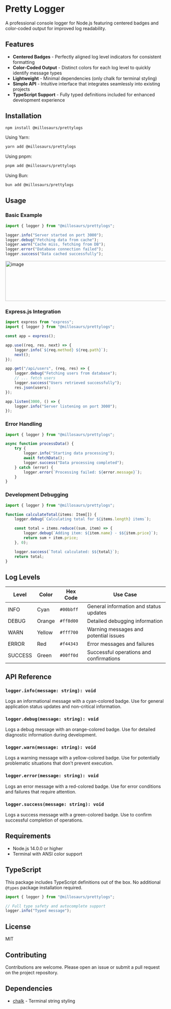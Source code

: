 # Pretty Logger

A professional console logger for Node.js featuring centered badges and color-coded output for improved log readability.

## Features

- **Centered Badges** - Perfectly aligned log level indicators for consistent formatting
- **Color-Coded Output** - Distinct colors for each log level to quickly identify message types
- **Lightweight** - Minimal dependencies (only chalk for terminal styling)
- **Simple API** - Intuitive interface that integrates seamlessly into existing projects
- **TypeScript Support** - Fully typed definitions included for enhanced development experience

## Installation

```bash
npm install @millosaurs/prettylogs
```

Using Yarn:

```bash
yarn add @millosaurs/prettylogs
```

Using pnpm:

```bash
pnpm add @millosaurs/prettylogs
```

Using Bun:

```bash
bun add @millosaurs/prettylogs
```

## Usage

### Basic Example

```typescript
import { logger } from "@millosaurs/prettylogs";

logger.info("Server started on port 3000");
logger.debug("Fetching data from cache");
logger.warn("Cache miss, fetching from DB");
logger.error("Database connection failed");
logger.success("Data cached successfully");
```
<img width="1119" height="126" alt="image" src="https://github.com/user-attachments/assets/d6eb743b-f5ef-4c0b-a53c-a1164c634436" />

### Express.js Integration

```typescript
import express from "express";
import { logger } from "@millosaurs/prettylogs";

const app = express();

app.use((req, res, next) => {
    logger.info(`${req.method} ${req.path}`);
    next();
});

app.get("/api/users", (req, res) => {
    logger.debug("Fetching users from database");
    // ... fetch users
    logger.success("Users retrieved successfully");
    res.json(users);
});

app.listen(3000, () => {
    logger.info("Server listening on port 3000");
});
```

### Error Handling

```typescript
import { logger } from "@millosaurs/prettylogs";

async function processData() {
    try {
        logger.info("Starting data processing");
        await fetchData();
        logger.success("Data processing completed");
    } catch (error) {
        logger.error(`Processing failed: ${error.message}`);
    }
}
```

### Development Debugging

```typescript
import { logger } from "@millosaurs/prettylogs";

function calculateTotal(items: Item[]) {
    logger.debug(`Calculating total for ${items.length} items`);

    const total = items.reduce((sum, item) => {
        logger.debug(`Adding item: ${item.name} - $${item.price}`);
        return sum + item.price;
    }, 0);

    logger.success(`Total calculated: $${total}`);
    return total;
}
```

## Log Levels

| Level   | Color  | Hex Code  | Use Case                                |
| ------- | ------ | --------- | --------------------------------------- |
| INFO    | Cyan   | `#00bbff` | General information and status updates  |
| DEBUG   | Orange | `#ff8d00` | Detailed debugging information          |
| WARN    | Yellow | `#fff700` | Warning messages and potential issues   |
| ERROR   | Red    | `#f44343` | Error messages and failures             |
| SUCCESS | Green  | `#00ff0d` | Successful operations and confirmations |

## API Reference

### `logger.info(message: string): void`

Logs an informational message with a cyan-colored badge. Use for general application status updates and non-critical information.

### `logger.debug(message: string): void`

Logs a debug message with an orange-colored badge. Use for detailed diagnostic information during development.

### `logger.warn(message: string): void`

Logs a warning message with a yellow-colored badge. Use for potentially problematic situations that don't prevent execution.

### `logger.error(message: string): void`

Logs an error message with a red-colored badge. Use for error conditions and failures that require attention.

### `logger.success(message: string): void`

Logs a success message with a green-colored badge. Use to confirm successful completion of operations.

## Requirements

- Node.js 14.0.0 or higher
- Terminal with ANSI color support

## TypeScript

This package includes TypeScript definitions out of the box. No additional `@types` package installation required.

```typescript
import { logger } from "@millosaurs/prettylogs";

// Full type safety and autocomplete support
logger.info("Typed message");
```

## License

MIT

## Contributing

Contributions are welcome. Please open an issue or submit a pull request on the project repository.

## Dependencies

- [chalk](https://github.com/chalk/chalk) - Terminal string styling
